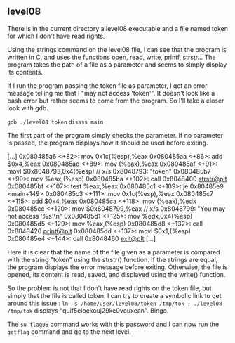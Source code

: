 ## level08

There is in the current directory a level08 executable and a file named token for which I don't have read rights.

Using the strings command on the level08 file, I can see that the program is written in C, and uses the functions open, read, write, printf, strstr... The program takes the path of a file as a parameter and seems to simply display its contents.

If I run the program passing the token file as parameter, I get an error message telling me that I "may not access 'token'". It doesn't look like a bash error but rather seems to come from the program. So I'll take a closer look with gdb.

```gdb ./level08 token```
```disass main```

The first part of the program simply checks the parameter. If no parameter is passed, the program displays how it should be used before exiting.

[...]
0x080485a6 <+82>:    mov    0x1c(%esp),%eax
0x080485aa <+86>:    add    $0x4,%eax
0x080485ad <+89>:    mov    (%eax),%eax
0x080485af <+91>:    movl   $0x8048793,0x4(%esp)            // x/s 0x8048793: "token"
0x080485b7 <+99>:    mov    %eax,(%esp)
0x080485ba <+102>:   call   0x8048400 <strstr@plt>
0x080485bf <+107>:   test   %eax,%eax
0x080485c1 <+109>:   je     0x80485e9 <main+149>
0x080485c3 <+111>:   mov    0x1c(%esp),%eax
0x080485c7 <+115>:   add    $0x4,%eax
0x080485ca <+118>:   mov    (%eax),%edx
0x080485cc <+120>:   mov    $0x8048799,%eax                 // x/s 0x8048799: "You may not access '%s'\n"
0x080485d1 <+125>:   mov    %edx,0x4(%esp)
0x080485d5 <+129>:   mov    %eax,(%esp)
0x080485d8 <+132>:   call   0x8048420 <printf@plt>
0x080485dd <+137>:   movl   $0x1,(%esp)
0x080485e4 <+144>:   call   0x8048460 <exit@plt>
[...]

Here it is clear that the name of the file given as a parameter is compared with the string "token" using the strstr() function. If the strings are equal, the program displays the error message before exiting. Otherwise, the file is opened, its content is read, saved, and displayed using the write() function.

So the problem is not that I don't have read rights on the token file, but simply that the file is called token. I can try to create a symbolic link to get around this issue : ```ln -s /home/user/level08/token /tmp/tok ; ./level08 /tmp/tok``` displays "quif5eloekouj29ke0vouxean". Bingo.

The ```su flag08``` command works with this password and I can now run the ```getflag``` command and go to the next level.